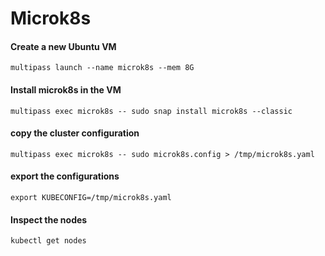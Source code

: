 # Microk8s

#### Create a new Ubuntu VM
```
multipass launch --name microk8s --mem 8G
```

#### Install microk8s in the VM
```
multipass exec microk8s -- sudo snap install microk8s --classic
```

#### copy the cluster configuration
```
multipass exec microk8s -- sudo microk8s.config > /tmp/microk8s.yaml
```

#### export the configurations
```
export KUBECONFIG=/tmp/microk8s.yaml
```

#### Inspect the nodes
```
kubectl get nodes
```
